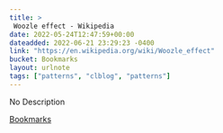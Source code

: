 ```yaml
---
title: > 
 Woozle effect - Wikipedia
date: 2022-05-24T12:47:59+00:00
dateadded: 2022-06-21 23:29:23 -0400
link: "https://en.wikipedia.org/wiki/Woozle_effect"
bucket: Bookmarks
layout: urlnote
tags: ["patterns", "clblog", "patterns"]
--- 
```

No Description
 <!-- end excerpt --> 
<div class='bucket'><a class='internal-link' href='/buckets/bookmarks'>Bookmarks</a></div> 
